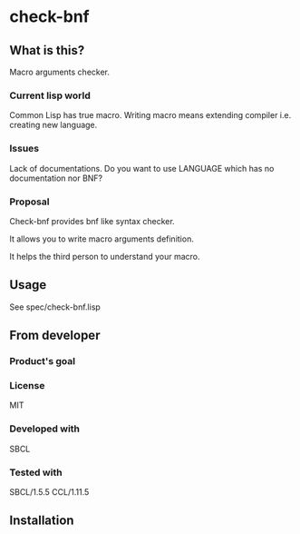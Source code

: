 # check-bnf
## What is this?
Macro arguments checker.

### Current lisp world
Common Lisp has true macro.
Writing macro means extending compiler i.e. creating new language.

### Issues
Lack of documentations.
Do you want to use LANGUAGE which has no documentation nor BNF?

### Proposal
Check-bnf provides bnf like syntax checker.

It allows you to write macro arguments definition.

It helps the third person to understand your macro.

## Usage
See spec/check-bnf.lisp

## From developer

### Product's goal

### License
MIT

### Developed with
SBCL

### Tested with
SBCL/1.5.5
CCL/1.11.5

## Installation

